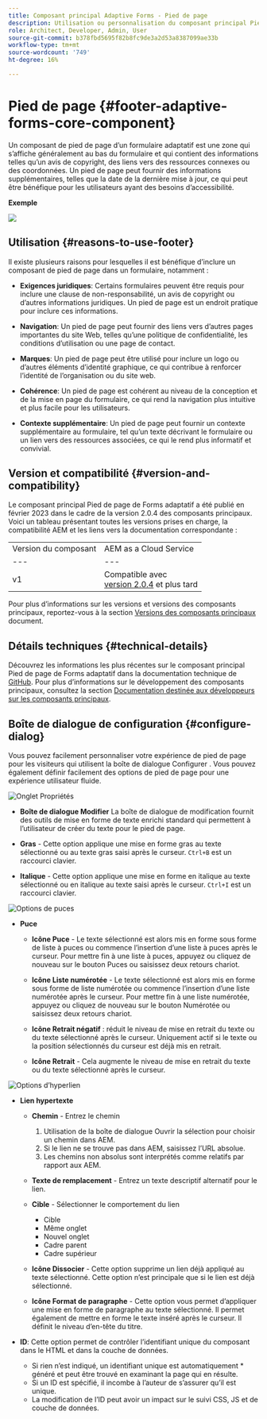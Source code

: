```yaml
---
title: Composant principal Adaptive Forms - Pied de page
description: Utilisation ou personnalisation du composant principal Pied de page de Forms adaptatif .
role: Architect, Developer, Admin, User
source-git-commit: b378fbd5695f82b8fc9de3a2d53a8387099ae33b
workflow-type: tm+mt
source-wordcount: '749'
ht-degree: 16%

---
```



# Pied de page {#footer-adaptive-forms-core-component}

Un composant de pied de page d’un formulaire adaptatif est une zone qui s’affiche généralement au bas du formulaire et qui contient des informations telles qu’un avis de copyright, des liens vers des ressources connexes ou des coordonnées. Un pied de page peut fournir des informations supplémentaires, telles que la date de la dernière mise à jour, ce qui peut être bénéfique pour les utilisateurs ayant des besoins d’accessibilité.

**Exemple**

![](/help/adaptive-forms/assets/footer.png)

## Utilisation {#reasons-to-use-footer}

Il existe plusieurs raisons pour lesquelles il est bénéfique d’inclure un composant de pied de page dans un formulaire, notamment :

* **Exigences juridiques**: Certains formulaires peuvent être requis pour inclure une clause de non-responsabilité, un avis de copyright ou d’autres informations juridiques. Un pied de page est un endroit pratique pour inclure ces informations.

* **Navigation**: Un pied de page peut fournir des liens vers d’autres pages importantes du site Web, telles qu’une politique de confidentialité, les conditions d’utilisation ou une page de contact.

* **Marques**: Un pied de page peut être utilisé pour inclure un logo ou d’autres éléments d’identité graphique, ce qui contribue à renforcer l’identité de l’organisation ou du site web.

* **Cohérence**: Un pied de page est cohérent au niveau de la conception et de la mise en page du formulaire, ce qui rend la navigation plus intuitive et plus facile pour les utilisateurs.

* **Contexte supplémentaire**: Un pied de page peut fournir un contexte supplémentaire au formulaire, tel qu’un texte décrivant le formulaire ou un lien vers des ressources associées, ce qui le rend plus informatif et convivial.

## Version et compatibilité {#version-and-compatibility}

Le composant principal Pied de page de Forms adaptatif a été publié en février 2023 dans le cadre de la version 2.0.4 des composants principaux. Voici un tableau présentant toutes les versions prises en charge, la compatibilité AEM et les liens vers la documentation correspondante :

|  |  |
|---|---|
| Version du composant | AEM as a Cloud Service |
| --- | --- |
| v1 | Compatible avec<br>[version 2.0.4](/help/versions.md) et plus tard | Compatible | Compatible |

Pour plus d’informations sur les versions et versions des composants principaux, reportez-vous à la section [Versions des composants principaux](/help/versions.md) document.

<!-- ## Sample Component Output {#sample-component-output}

To experience the Accordion Component as well as see examples of its configuration options as well as HTML and JSON output, visit the [Component Library](https://adobe.com/go/aem_cmp_library_accordion). -->

## Détails techniques {#technical-details}

Découvrez les informations les plus récentes sur le composant principal Pied de page de Forms adaptatif dans la documentation technique de [GitHub](https://github.com/adobe/aem-core-forms-components/tree/master/ui.af.apps/src/main/content/jcr_root/apps/core/fd/components/form/footer/v1/footer). Pour plus d’informations sur le développement des composants principaux, consultez la section [Documentation destinée aux développeurs sur les composants principaux](/help/developing/overview.md).


## Boîte de dialogue de configuration {#configure-dialog}

Vous pouvez facilement personnaliser votre expérience de pied de page pour les visiteurs qui utilisent la boîte de dialogue Configurer . Vous pouvez également définir facilement des options de pied de page pour une expérience utilisateur fluide.

![Onglet Propriétés](/help/adaptive-forms/assets/footer_propertiestab.png)

* **Boîte de dialogue Modifier**
La boîte de dialogue de modification fournit des outils de mise en forme de texte enrichi standard qui permettent à l’utilisateur de créer du texte pour le pied de page.

* **Gras** - Cette option applique une mise en forme gras au texte sélectionné ou au texte gras saisi après le curseur. `Ctrl+B` est un raccourci clavier.

* **Italique** - Cette option applique une mise en forme en italique au texte sélectionné ou en italique au texte saisi après le curseur. `Ctrl+I` est un raccourci clavier.

![Options de puces](/help/adaptive-forms/assets/footer_bullet.png)


* **Puce**

   * **Icône Puce** - Le texte sélectionné est alors mis en forme sous forme de liste à puces ou commence l’insertion d’une liste à puces après le curseur. Pour mettre fin à une liste à puces, appuyez ou cliquez de nouveau sur le bouton Puces ou saisissez deux retours chariot.

   * **Icône Liste numérotée** - Le texte sélectionné est alors mis en forme sous forme de liste numérotée ou commence l’insertion d’une liste numérotée après le curseur. Pour mettre fin à une liste numérotée, appuyez ou cliquez de nouveau sur le bouton Numérotée ou saisissez deux retours chariot.

   * **Icône Retrait négatif** : réduit le niveau de mise en retrait du texte ou du texte sélectionné après le curseur. Uniquement actif si le texte ou la position sélectionnés du curseur est déjà mis en retrait.

   * **Icône Retrait** - Cela augmente le niveau de mise en retrait du texte ou du texte sélectionné après le curseur.

![Options d’hyperlien](/help/adaptive-forms/assets/footer_link.png)

* **Lien hypertexte**

   * **Chemin** - Entrez le chemin
      1. Utilisation de la boîte de dialogue Ouvrir la sélection pour choisir un chemin dans AEM.
      1. Si le lien ne se trouve pas dans AEM, saisissez l’URL absolue.
      1. Les chemins non absolus sont interprétés comme relatifs par rapport aux AEM.
   * **Texte de remplacement** - Entrez un texte descriptif alternatif pour le lien.

   * **Cible** - Sélectionner le comportement du lien
      * Cible
      * Même onglet
      * Nouvel onglet
      * Cadre parent
      * Cadre supérieur
   * **Icône Dissocier** - Cette option supprime un lien déjà appliqué au texte sélectionné. Cette option n’est principale que si le lien est déjà sélectionné.

   * **Icône Format de paragraphe** - Cette option vous permet d’appliquer une mise en forme de paragraphe au texte sélectionné. Il permet également de mettre en forme le texte inséré après le curseur. Il définit le niveau d’en-tête du titre.



* **ID**: Cette option permet de contrôler l’identifiant unique du composant dans le HTML et dans la couche de données.

   * Si rien n’est indiqué, un identifiant unique est automatiquement * généré et peut être trouvé en examinant la page qui en résulte.
   * Si un ID est spécifié, il incombe à l’auteur de s’assurer qu’il est unique.
   * La modification de l’ID peut avoir un impact sur le suivi CSS, JS et de couche de données.


